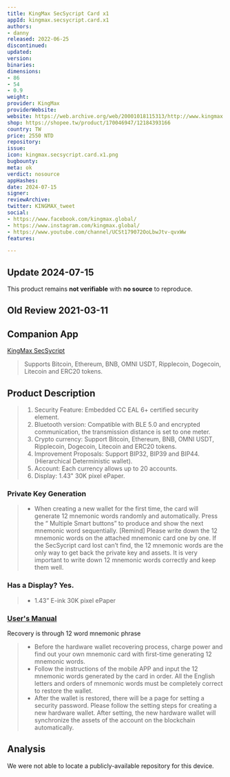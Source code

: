 ```yaml
---
title: KingMax SecSycript Card x1
appId: kingmax.secsycript.card.x1
authors:
- danny
released: 2022-06-25
discontinued: 
updated: 
version: 
binaries: 
dimensions:
- 86
- 54
- 0.9
weight: 
provider: KingMax
providerWebsite: 
website: https://web.archive.org/web/20001018115313/http://www.kingmax.com.tw:80/
shop: https://shopee.tw/product/170046947/12184393166
country: TW
price: 2550 NTD
repository: 
issue: 
icon: kingmax.secsycript.card.x1.png
bugbounty: 
meta: ok
verdict: nosource
appHashes: 
date: 2024-07-15
signer: 
reviewArchive: 
twitter: KINGMAX_tweet
social:
- https://www.facebook.com/kingmax.global/
- https://www.instagram.com/kingmax.global/
- https://www.youtube.com/channel/UCSt179072OoLbwJtv-qvxWw
features: 

---
```


## Update 2024-07-15

This product remains **not verifiable** with **no source** to reproduce.

## Old Review 2021-03-11

## Companion App 

[KingMax SecSycript](https://play.google.com/store/apps/details?id=com.kingmax.wallet)

> Supports Bitcoin, Ethereum, BNB, OMNI USDT, Ripplecoin, Dogecoin, Litecoin and ERC20 tokens.

## Product Description 

> 1. Security Feature: Embedded CC EAL 6+ certified security element.
> 2. Bluetooth version: Compatible with BLE 5.0 and encrypted communication, the transmission distance is set to one meter.
> 3. Crypto currency: Support Bitcoin, Ethereum, BNB, OMNI USDT, Ripplecoin, Dogecoin, Litecoin and ERC20 tokens.
> 4. Improvement Proposals: Support BIP32, BIP39 and BIP44. (Hierarchical Deterministic wallet).
> 5. Account: Each currency allows up to 20 accounts.
> 6. Display: 1.43" 30K pixel ePaper.

### Private Key Generation

> - When creating a new wallet for the first time, the card will generate 12 mnemonic words randomly and automatically. Press the “ Multiple Smart buttons” to produce and show the next mnemonic word sequentially. [Remind] Please write down the 12 mnemonic words on the attached mnemonic card one by one. If the SecSycript card lost can’t find,  the 12 mnemonic words are the only way to get back the private key and assets. It is very important to write down 12 mnemonic words correctly and keep them well.

### Has a Display? Yes.

> - 1.43” E-ink 30K pixel ePaper

### [User's Manual](https://manuals.plus/kingmax/x1-secsycript-card-hardware-wallet-manual)

Recovery is through 12 word mnemonic phrase

> - Before the hardware wallet recovering process, charge power and find out your own mnemonic card with first-time generating 12 mnemonic words.
> - Follow the instructions of the mobile APP and input the 12 mnemonic words generated by the card in order. All the English letters and orders of mnemonic words must be completely correct to restore the wallet.
> - After the wallet is restored, there will be a page for setting a security password. Please follow the setting steps for creating a new hardware wallet. After setting, the new hardware wallet will synchronize the assets of the account on the blockchain automatically.

## Analysis 

We were not able to locate a publicly-available repository for this device.